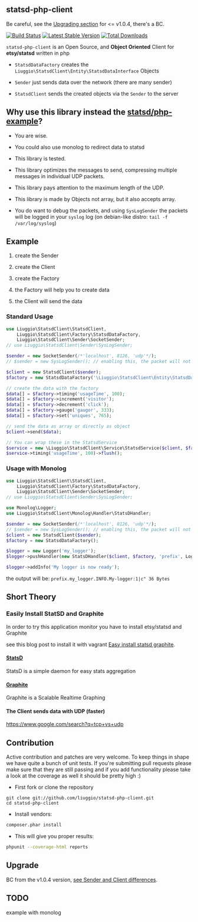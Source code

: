 ## statsd-php-client

Be careful, see the [Upgrading section](Readme.md#upgrade) for <= v1.0.4, there's a BC.

[![Build Status](https://secure.travis-ci.org/liuggio/statsd-php-client.png)](http://travis-ci.org/liuggio/statsd-php-client) [![Latest Stable Version](https://poser.pugx.org/liuggio/statsd-php-client/v/stable.png)](https://packagist.org/packages/liuggio/statsd-php-client) [![Total Downloads](https://poser.pugx.org/liuggio/statsd-php-client/downloads.png)](https://packagist.org/packages/liuggio/statsd-php-client)

`statsd-php-client` is an Open Source, and **Object Oriented** Client for **etsy/statsd** written in php

- `StatsdDataFactory` creates the `Liuggio\StatsdClient\Entity\StatsdDataInterface` Objects

- `Sender` just sends data over the network (there are many sender)

- `StatsdClient` sends the created objects via the `Sender` to the server

## Why use this library instead the [statsd/php-example](https://github.com/etsy/statsd/blob/master/examples/php-example.php)?

- You are wise.

- You could also use monolog to redirect data to statsd

- This library is tested.

- This library optimizes the messages to send, compressing multiple messages in individual UDP packets.

- This library pays attention to the maximum length of the UDP.

- This library is made by Objects not array, but it also accepts array.

- You do want to debug the packets, and using `SysLogSender` the packets will be logged in your `syslog` log (on debian-like distro: `tail -f /var/log/syslog`)


## Example

1. create the Sender

2. create the Client

3. create the Factory

4. the Factory will help you to create data

5. the Client will send the data

### Standard Usage

```php
use Liuggio\StatsdClient\StatsdClient,
    Liuggio\StatsdClient\Factory\StatsdDataFactory,
    Liuggio\StatsdClient\Sender\SocketSender;
// use Liuggio\StatsdClient\Sender\SysLogSender;

$sender = new SocketSender(/*'localhost', 8126, 'udp'*/);
// $sender = new SysLogSender(); // enabling this, the packet will not send over the socket

$client = new StatsdClient($sender);
$factory = new StatsdDataFactory('\Liuggio\StatsdClient\Entity\StatsdData');

// create the data with the factory
$data[] = $factory->timing('usageTime', 100);
$data[] = $factory->increment('visitor');
$data[] = $factory->decrement('click');
$data[] = $factory->gauge('gaugor', 333);
$data[] = $factory->set('uniques', 765);

// send the data as array or directly as object
$client->send($data);

// You can wrap these in the StatsdService
$service = new \Liuggio\StatsdClient\Service\StatsdService($client, $factory);
$service->timing('usageTime', 100)->flush();
```

### Usage with Monolog

```php
use Liuggio\StatsdClient\StatsdClient,
    Liuggio\StatsdClient\Factory\StatsdDataFactory,
    Liuggio\StatsdClient\Sender\SocketSender;
// use Liuggio\StatsdClient\Sender\SysLogSender;

use Monolog\Logger;
use Liuggio\StatsdClient\Monolog\Handler\StatsDHandler;

$sender = new SocketSender(/*'localhost', 8126, 'udp'*/);
// $sender = new SysLogSender(); // enabling this, the packet will not send over the socket
$client = new StatsdClient($sender);
$factory = new StatsdDataFactory();

$logger = new Logger('my_logger');
$logger->pushHandler(new StatsDHandler($client, $factory, 'prefix', Logger::DEBUG));

$logger->addInfo('My logger is now ready');
```

the output will be:  `prefix.my_logger.INFO.My-logger:1|c" 36 Bytes`




## Short Theory

### Easily Install StatSD and Graphite

In order to try this application monitor you have to install etsy/statsd and Graphite

see this blog post to install it with vagrant [Easy install statsd graphite](http://welcometothebundle.com/easily-install-statsd-and-graphite-with-vagrant/).

#### [StatsD](https://github.com/etsy/statsd)

StatsD is a simple daemon for easy stats aggregation

#### [Graphite](http://graphite.wikidot.com/)

Graphite is a Scalable Realtime Graphing

#### The Client sends data with UDP (faster)

https://www.google.com/search?q=tcp+vs+udp

## Contribution

Active contribution and patches are very welcome.
To keep things in shape we have quite a bunch of unit tests. If you're submitting pull requests please
make sure that they are still passing and if you add functionality please
take a look at the coverage as well it should be pretty high :)

- First fork or clone the repository

```
git clone git://github.com/liuggio/statsd-php-client.git
cd statsd-php-client
```

- Install vendors:

``` bash
composer.phar install
```

- This will give you proper results:

``` bash
phpunit --coverage-html reports
```

## Upgrade

BC from the v1.0.4 version, [see Sender and Client differences](https://github.com/liuggio/statsd-php-client/pull/5/files).


## TODO

example with monolog
